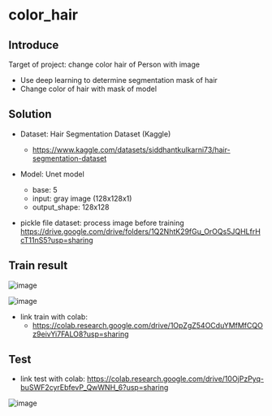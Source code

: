 # color_hair
## Introduce
Target of project: change color hair of Person with image

- Use deep learning to determine segmentation mask of hair
- Change color of hair with mask of model

## Solution

- Dataset: Hair Segmentation Dataset (Kaggle)
  + https://www.kaggle.com/datasets/siddhantkulkarni73/hair-segmentation-dataset
- Model: Unet model
  + base: 5
  + input: gray image (128x128x1)
  + output_shape: 128x128

- pickle file dataset: process image before training https://drive.google.com/drive/folders/1Q2NhtK29fGu_OrOQs5JQHLfrHcT11nS5?usp=sharing
## Train result

![image](https://github.com/khanhngt/color_hair/assets/117704439/be6aafe5-ccab-44f4-8a82-31194ac1790f)

![image](https://github.com/khanhngt/color_hair/assets/117704439/ffe7cb45-5432-492d-9963-939b68d998c8)

- link train with colab:
  + https://colab.research.google.com/drive/1OpZgZ54OCduYMfMfCQOz9eivYi7FALO8?usp=sharing

## Test

- link test with colab: https://colab.research.google.com/drive/10OjPzPyq-buSWF2cyrEbfevP_QwWNH_6?usp=sharing

![image](https://github.com/khanhngt/color_hair/assets/117704439/0cc685f3-3f9c-4d2b-ab52-721f6d8ee6f0)

  
